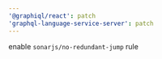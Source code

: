 ```yaml
---
'@graphiql/react': patch
'graphql-language-service-server': patch
---
```


enable `sonarjs/no-redundant-jump` rule
